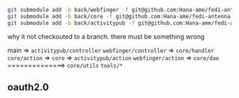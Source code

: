 # 
```sh
git submodule add -b back/webfinger -f git@github.com:Hana-ame/fedi-antenna.git webfinger --depth 1
git submodule add -b back/core -f git@github.com:Hana-ame/fedi-antenna.git core --depth 1 
git submodule add -b back/activitypub -f git@github.com:Hana-ame/fedi-antenna.git activitypub --depth 1
```

why it not checkouted to a branch. there must be something wrong


main 
=>
`activitypub/controller`
`webfinger/controller`
=>
`core/handler`
`core/action`
=>
`core`
=>
`activitypub/action`
`webfinger/action`
=>
`core/dao`
==============>
`core/utils`
`tools/*`

## oauth2.0


